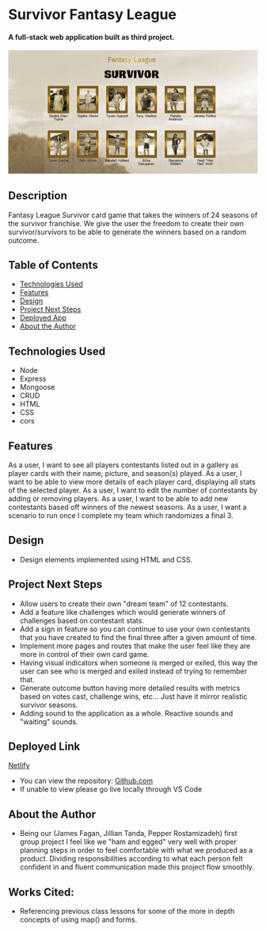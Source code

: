 # Survivor Fantasy League

#### A full-stack web application built as third project.
<img src="./pics/Fantasy League Survivor Screenshot.png" alt="Contestant Cards"/>

## Description
Fantasy League Survivor card game that takes the winners of 24 seasons of the survivor franchise. We give the user the freedom to create their own survivor/survivors to be able to generate the winners based on a random outcome. 

## Table of Contents
* [Technologies Used](#technologiesused)
* [Features](#features)
* [Design](#design)
* [Project Next Steps](#nextsteps)
* [Deployed App](#deployment)
* [About the Author](#author)

## <a name="technologiesused"></a>Technologies Used
* Node
* Express
* Mongoose
* CRUD
* HTML
* CSS
* cors


## Features
As a user, I want to see all players contestants listed out in a gallery as player cards with their name, picture, and season(s) played.
As a user, I want to be able to view more details of each player card, displaying all stats of the selected player.
As a user, I want to edit the number of contestants by adding or removing players.
As a user, I want to be able to add new contestants based off winners of the newest seasons.
As a user, I want a scenario to run once I complete my team which randomizes a final 3.

## <a name="design"></a>Design
* Design elements implemented using HTML and CSS. 


## <a name="nextsteps"></a>Project Next Steps
* Allow users to create their own "dream team" of 12 contestants.
* Add a feature like challenges which would generate winners of challenges based on contestant stats. 
* Add a sign in feature so you can continue to use your own contestants that you have created to find the final three after a given amount of time.   
* Implement more pages and routes that make the user feel like they are more in control of their own card game.
* Having visual indicators when someone is merged or exiled, this way the user can see who is merged and exiled instead of trying to remember that. 
* Generate outcome button having more detailed results with metrics based on votes cast, challenge wins, etc... Just have it mirror realistic survivor seasons. 
* Adding sound to the application as a whole. Reactive sounds and "waiting" sounds.    

## <a name="deployment"></a>Deployed Link
[Netlify](https://dev--survivorfantasyleague.netlify.app/)

* You can view the repository:
[Github.com](https://github.com/jafbath/survivorProject)
* If unable to view please go live locally through VS Code

## <a name="author"></a>About the Author
* Being our (James Fagan, Jillian Tanda, Pepper Rostamizadeh) first group project I feel like we "ham and egged" very well with proper planning steps in order to feel comfortable with what we produced as a product. Dividing responsibilities according to what each person felt confident in and fluent communication made this project flow smoothly.   
 
    
## Works Cited:
* Referencing previous class lessons for some of the more in depth concepts of using map() and forms. 